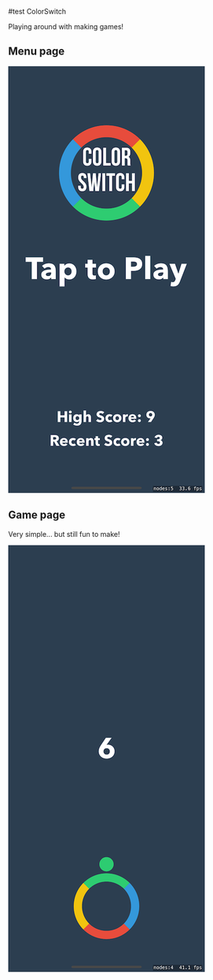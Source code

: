 #test ColorSwitch

Playing around with making games! 

## Menu page

![alt text](https://github.com/emilyCheroske/ColorSwitch/blob/master/menu.png)

## Game page
Very simple... but still fun to make!

![alt text](https://github.com/emilyCheroske/ColorSwitch/blob/master/gamescene.png)

